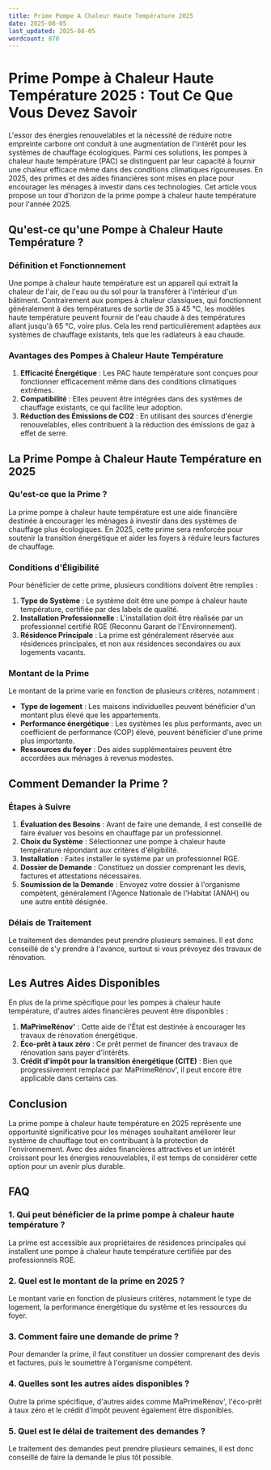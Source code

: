 ```yaml
---
title: Prime Pompe A Chaleur Haute Température 2025
date: 2025-08-05
last_updated: 2025-08-05
wordcount: 870
---
```


# Prime Pompe à Chaleur Haute Température 2025 : Tout Ce Que Vous Devez Savoir

L'essor des énergies renouvelables et la nécessité de réduire notre empreinte carbone ont conduit à une augmentation de l'intérêt pour les systèmes de chauffage écologiques. Parmi ces solutions, les pompes à chaleur haute température (PAC) se distinguent par leur capacité à fournir une chaleur efficace même dans des conditions climatiques rigoureuses. En 2025, des primes et des aides financières sont mises en place pour encourager les ménages à investir dans ces technologies. Cet article vous propose un tour d'horizon de la prime pompe à chaleur haute température pour l'année 2025.

## Qu'est-ce qu'une Pompe à Chaleur Haute Température ?

### Définition et Fonctionnement

Une pompe à chaleur haute température est un appareil qui extrait la chaleur de l'air, de l'eau ou du sol pour la transférer à l'intérieur d'un bâtiment. Contrairement aux pompes à chaleur classiques, qui fonctionnent généralement à des températures de sortie de 35 à 45 °C, les modèles haute température peuvent fournir de l'eau chaude à des températures allant jusqu'à 65 °C, voire plus. Cela les rend particulièrement adaptées aux systèmes de chauffage existants, tels que les radiateurs à eau chaude.

### Avantages des Pompes à Chaleur Haute Température

1. **Efficacité Énergétique** : Les PAC haute température sont conçues pour fonctionner efficacement même dans des conditions climatiques extrêmes.
2. **Compatibilité** : Elles peuvent être intégrées dans des systèmes de chauffage existants, ce qui facilite leur adoption.
3. **Réduction des Émissions de CO2** : En utilisant des sources d'énergie renouvelables, elles contribuent à la réduction des émissions de gaz à effet de serre.

## La Prime Pompe à Chaleur Haute Température en 2025

### Qu'est-ce que la Prime ?

La prime pompe à chaleur haute température est une aide financière destinée à encourager les ménages à investir dans des systèmes de chauffage plus écologiques. En 2025, cette prime sera renforcée pour soutenir la transition énergétique et aider les foyers à réduire leurs factures de chauffage.

### Conditions d'Éligibilité

Pour bénéficier de cette prime, plusieurs conditions doivent être remplies :

1. **Type de Système** : Le système doit être une pompe à chaleur haute température, certifiée par des labels de qualité.
2. **Installation Professionnelle** : L'installation doit être réalisée par un professionnel certifié RGE (Reconnu Garant de l'Environnement).
3. **Résidence Principale** : La prime est généralement réservée aux résidences principales, et non aux résidences secondaires ou aux logements vacants.

### Montant de la Prime

Le montant de la prime varie en fonction de plusieurs critères, notamment :

- **Type de logement** : Les maisons individuelles peuvent bénéficier d'un montant plus élevé que les appartements.
- **Performance énergétique** : Les systèmes les plus performants, avec un coefficient de performance (COP) élevé, peuvent bénéficier d'une prime plus importante.
- **Ressources du foyer** : Des aides supplémentaires peuvent être accordées aux ménages à revenus modestes.

## Comment Demander la Prime ?

### Étapes à Suivre

1. **Évaluation des Besoins** : Avant de faire une demande, il est conseillé de faire évaluer vos besoins en chauffage par un professionnel.
2. **Choix du Système** : Sélectionnez une pompe à chaleur haute température répondant aux critères d'éligibilité.
3. **Installation** : Faites installer le système par un professionnel RGE.
4. **Dossier de Demande** : Constituez un dossier comprenant les devis, factures et attestations nécessaires.
5. **Soumission de la Demande** : Envoyez votre dossier à l'organisme compétent, généralement l'Agence Nationale de l'Habitat (ANAH) ou une autre entité désignée.

### Délais de Traitement

Le traitement des demandes peut prendre plusieurs semaines. Il est donc conseillé de s'y prendre à l'avance, surtout si vous prévoyez des travaux de rénovation.

## Les Autres Aides Disponibles

En plus de la prime spécifique pour les pompes à chaleur haute température, d'autres aides financières peuvent être disponibles :

1. **MaPrimeRénov'** : Cette aide de l'État est destinée à encourager les travaux de rénovation énergétique.
2. **Éco-prêt à taux zéro** : Ce prêt permet de financer des travaux de rénovation sans payer d'intérêts.
3. **Crédit d'impôt pour la transition énergétique (CITE)** : Bien que progressivement remplacé par MaPrimeRénov', il peut encore être applicable dans certains cas.

## Conclusion

La prime pompe à chaleur haute température en 2025 représente une opportunité significative pour les ménages souhaitant améliorer leur système de chauffage tout en contribuant à la protection de l'environnement. Avec des aides financières attractives et un intérêt croissant pour les énergies renouvelables, il est temps de considérer cette option pour un avenir plus durable.

## FAQ

### 1. Qui peut bénéficier de la prime pompe à chaleur haute température ?

La prime est accessible aux propriétaires de résidences principales qui installent une pompe à chaleur haute température certifiée par des professionnels RGE.

### 2. Quel est le montant de la prime en 2025 ?

Le montant varie en fonction de plusieurs critères, notamment le type de logement, la performance énergétique du système et les ressources du foyer.

### 3. Comment faire une demande de prime ?

Pour demander la prime, il faut constituer un dossier comprenant des devis et factures, puis le soumettre à l'organisme compétent.

### 4. Quelles sont les autres aides disponibles ?

Outre la prime spécifique, d'autres aides comme MaPrimeRénov', l'éco-prêt à taux zéro et le crédit d'impôt peuvent également être disponibles.

### 5. Quel est le délai de traitement des demandes ?

Le traitement des demandes peut prendre plusieurs semaines, il est donc conseillé de faire la demande le plus tôt possible.
